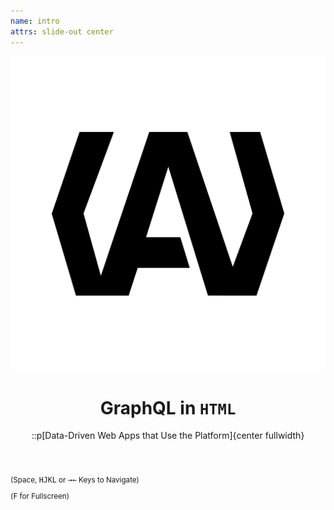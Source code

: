 ```yaml
---
name: intro
attrs: slide-out center
---
```


<header id="intro-header" flex center wrap>

  ![''](/logo.svg)

  <h1 id="h1" flex column>
    <span id="h1-graphql">GraphQL</span>
    <span id="h1-in-html">in <code id="h1-html">HTML</code></span>
  </h1>

  ::p[Data-Driven Web Apps that Use the Platform]{center fullwidth}
</header>

<small id="keys-legend" center>

  (Space, <kbd>H</kbd><kbd>J</kbd><kbd>K</kbd><kbd>L</kbd> or <kbd>→</kbd><kbd>←</kbd> Keys to Navigate)

  (<kbd>F</kbd> for Fullscreen)

</small>
